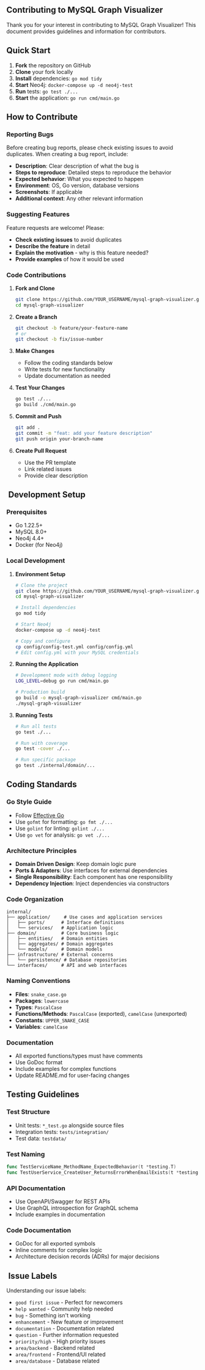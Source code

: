 ## Contributing to MySQL Graph Visualizer

Thank you for your interest in contributing to MySQL Graph Visualizer! This document provides guidelines and information for contributors.

##  Quick Start

1. **Fork** the repository on GitHub
2. **Clone** your fork locally
3. **Install** dependencies: `go mod tidy`
4. **Start** Neo4j: `docker-compose up -d neo4j-test`
5. **Run** tests: `go test ./...`
6. **Start** the application: `go run cmd/main.go`

##  How to Contribute

### Reporting Bugs

Before creating bug reports, please check existing issues to avoid duplicates. When creating a bug report, include:

- **Description**: Clear description of what the bug is
- **Steps to reproduce**: Detailed steps to reproduce the behavior
- **Expected behavior**: What you expected to happen
- **Environment**: OS, Go version, database versions
- **Screenshots**: If applicable
- **Additional context**: Any other relevant information

### Suggesting Features

Feature requests are welcome! Please:

- **Check existing issues** to avoid duplicates
- **Describe the feature** in detail
- **Explain the motivation** - why is this feature needed?
- **Provide examples** of how it would be used

### Code Contributions

1. **Fork and Clone**

   ```bash
   git clone https://github.com/YOUR_USERNAME/mysql-graph-visualizer.git
   cd mysql-graph-visualizer
   ```

2. **Create a Branch**

   ```bash
   git checkout -b feature/your-feature-name
   # or
   git checkout -b fix/issue-number
   ```

3. **Make Changes**
   - Follow the coding standards below
   - Write tests for new functionality
   - Update documentation as needed

4. **Test Your Changes**

   ```bash
   go test ./...
   go build ./cmd/main.go
   ```

5. **Commit and Push**

   ```bash
   git add .
   git commit -m "feat: add your feature description"
   git push origin your-branch-name
   ```

6. **Create Pull Request**
   - Use the PR template
   - Link related issues
   - Provide clear description

## ️ Development Setup

### Prerequisites

- Go 1.22.5+
- MySQL 8.0+
- Neo4j 4.4+
- Docker (for Neo4j)

### Local Development

1. **Environment Setup**

   ```bash
   # Clone the project
   git clone https://github.com/YOUR_USERNAME/mysql-graph-visualizer.git
   cd mysql-graph-visualizer

   # Install dependencies
   go mod tidy

   # Start Neo4j
   docker-compose up -d neo4j-test

   # Copy and configure
   cp config/config-test.yml config/config.yml
   # Edit config.yml with your MySQL credentials
   ```

2. **Running the Application**

   ```bash
   # Development mode with debug logging
   LOG_LEVEL=debug go run cmd/main.go

   # Production build
   go build -o mysql-graph-visualizer cmd/main.go
   ./mysql-graph-visualizer
   ```

3. **Running Tests**

   ```bash
   # Run all tests
   go test ./...

   # Run with coverage
   go test -cover ./...

   # Run specific package
   go test ./internal/domain/...
   ```

##  Coding Standards

### Go Style Guide

- Follow [Effective Go](https://golang.org/doc/effective_go.html)
- Use `gofmt` for formatting: `go fmt ./...`
- Use `golint` for linting: `golint ./...`
- Use `go vet` for analysis: `go vet ./...`

### Architecture Principles

- **Domain Driven Design**: Keep domain logic pure
- **Ports & Adapters**: Use interfaces for external dependencies
- **Single Responsibility**: Each component has one responsibility
- **Dependency Injection**: Inject dependencies via constructors

### Code Organization

```
internal/
├── application/     # Use cases and application services
│   ├── ports/      # Interface definitions
│   └── services/   # Application logic
├── domain/         # Core business logic
│   ├── entities/   # Domain entities
│   ├── aggregates/ # Domain aggregates
│   └── models/     # Domain models
├── infrastructure/ # External concerns
│   └── persistence/ # Database repositories
└── interfaces/     # API and web interfaces
```

### Naming Conventions

- **Files**: `snake_case.go`
- **Packages**: `lowercase`
- **Types**: `PascalCase`
- **Functions/Methods**: `PascalCase` (exported), `camelCase` (unexported)
- **Constants**: `UPPER_SNAKE_CASE`
- **Variables**: `camelCase`

### Documentation

- All exported functions/types must have comments
- Use GoDoc format
- Include examples for complex functions
- Update README.md for user-facing changes

##  Testing Guidelines

### Test Structure

- Unit tests: `*_test.go` alongside source files
- Integration tests: `tests/integration/`
- Test data: `testdata/`

### Test Naming

```go
func TestServiceName_MethodName_ExpectedBehavior(t *testing.T)
func TestUserService_CreateUser_ReturnsErrorWhenEmailExists(t *testing.T)
```

### API Documentation

- Use OpenAPI/Swagger for REST APIs
- Use GraphQL introspection for GraphQL schema
- Include examples in documentation

### Code Documentation

- GoDoc for all exported symbols
- Inline comments for complex logic
- Architecture decision records (ADRs) for major decisions

## ️ Issue Labels

Understanding our issue labels:

- `good first issue` - Perfect for newcomers
- `help wanted` - Community help needed
- `bug` - Something isn't working
- `enhancement` - New feature or improvement
- `documentation` - Documentation related
- `question` - Further information requested
- `priority/high` - High priority issues
- `area/backend` - Backend related
- `area/frontend` - Frontend/UI related
- `area/database` - Database related
